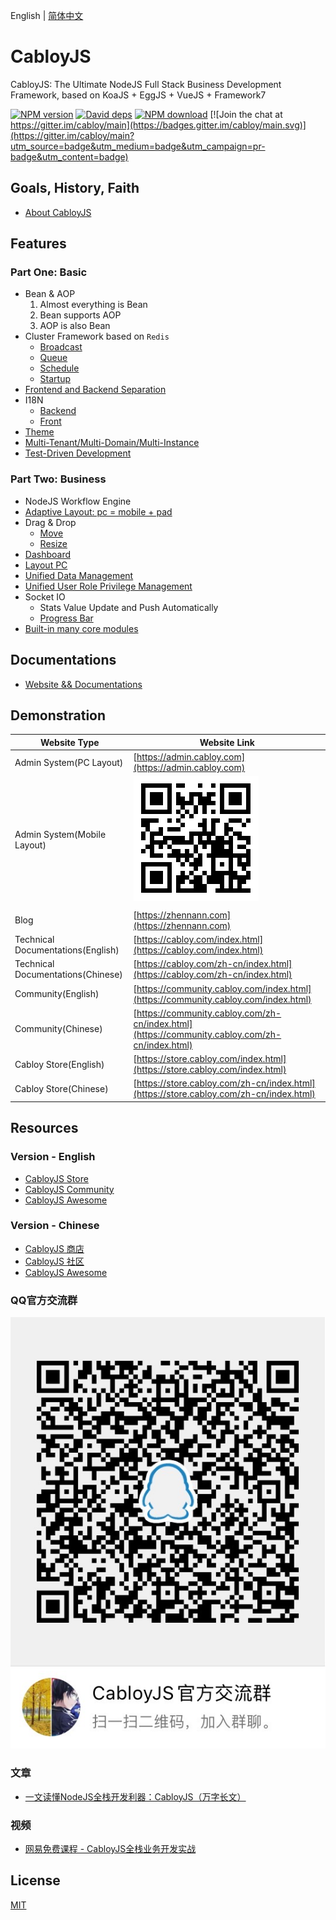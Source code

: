 English | [简体中文](./README.zh-CN.md)

# CabloyJS

CabloyJS: The Ultimate NodeJS Full Stack Business Development Framework, based on KoaJS + EggJS + VueJS + Framework7

[![NPM version][npm-image]][npm-url]
[![David deps][david-image]][david-url]
[![NPM download][download-image]][download-url]
[![Join the chat at https://gitter.im/cabloy/main](https://badges.gitter.im/cabloy/main.svg)](https://gitter.im/cabloy/main?utm_source=badge&utm_medium=badge&utm_campaign=pr-badge&utm_content=badge)

[npm-image]: https://img.shields.io/npm/v/cabloy.svg?style=flat-square
[npm-url]: https://npmjs.org/package/cabloy
[david-image]: https://img.shields.io/david/zhennann/cabloy.svg?style=flat-square
[david-url]: https://david-dm.org/zhennann/cabloy
[download-image]: https://img.shields.io/npm/dm/cabloy.svg?style=flat-square
[download-url]: https://npmjs.org/package/cabloy

## Goals, History, Faith

- [About CabloyJS](https://cabloy.com/articles/introduce.html)

## Features

### Part One: Basic

- Bean & AOP
  1. Almost everything is Bean
  2. Bean supports AOP
  3. AOP is also Bean
- Cluster Framework based on `Redis`
  - [Broadcast](https://cabloy.com/articles/broadcast.html)
  - [Queue](https://cabloy.com/articles/queue.html)
  - [Schedule](https://cabloy.com/articles/schedule.html)
  - [Startup](https://cabloy.com/articles/startup.html)
- [Frontend and Backend Separation](https://cabloy.com/articles/3e5e9fcb2a37471889ad117ccee29c85.html)
- I18N
  - [Backend](https://cabloy.com/articles/70bbc388147540338aa626768a4836ed.html)
  - [Front](https://cabloy.com/articles/bd3ae53c2b3543ada207c6af083bb522.html)
- [Theme](https://cabloy.com/articles/theme.html)
- [Multi-Tenant/Multi-Domain/Multi-Instance](https://cabloy.com/articles/49e49e0dadfe4ed39687e4a06f012397.html)
- [Test-Driven Development](https://cabloy.com/articles/d22e7290f7d0452ebc2d051c3030e6e8.html)

### Part Two: Business

- NodeJS Workflow Engine
- [Adaptive Layout: pc = mobile + pad](https://cabloy.com/articles/adaptive-layout.html)
- Drag & Drop
  - [Move](https://cabloy.com/articles/dragdrop-move.html)
  - [Resize](https://cabloy.com/articles/dragdrop-resize.html)
- [Dashboard](https://cabloy.com/articles/e6848b3c477b4807b78986e1e0342717.html)
- [Layout PC](https://cabloy.com/articles/8635ddb9fba041778ef3621f257e1da4.html)
- [Unified Data Management](https://cabloy.com/articles/atom-basic.html)
- [Unified User Role Privilege Management](https://cabloy.com/articles/10c0b3a60d2a4e5f9c9b38d35bbf4101.html)
- Socket IO
  - Stats Value Update and Push Automatically
  - [Progress Bar](https://cabloy.com/articles/progress-bar.html)
- [Built-in many core modules](https://cabloy.com/articles/ce7ea65e7c5240ca88daf6aa849baaed.html)

## Documentations

- [Website && Documentations](https://cabloy.com)

## Demonstration

|Website Type|Website Link|
|--|--|
|Admin System(PC Layout)|[https://admin.cabloy.com](https://admin.cabloy.com)|
|Admin System(Mobile Layout)|![cabloy-demo-qrcode](./docs/assets/images/cabloy-demo-qrcode.png)|
|||
|Blog|[https://zhennann.com](https://zhennann.com)|
|Technical Documentations(English)|[https://cabloy.com/index.html](https://cabloy.com/index.html)|
|Technical Documentations(Chinese)|[https://cabloy.com/zh-cn/index.html](https://cabloy.com/zh-cn/index.html)|
|Community(English)|[https://community.cabloy.com/index.html](https://community.cabloy.com/index.html)|
|Community(Chinese)|[https://community.cabloy.com/zh-cn/index.html](https://community.cabloy.com/zh-cn/index.html)|
|Cabloy Store(English)|[https://store.cabloy.com/index.html](https://store.cabloy.com/index.html)|
|Cabloy Store(Chinese)|[https://store.cabloy.com/zh-cn/index.html](https://store.cabloy.com/zh-cn/index.html)|

## Resources

### Version - English

- [CabloyJS Store](https://store.cabloy.com/index.html)
- [CabloyJS Community](https://community.cabloy.com/index.html)
- [CabloyJS Awesome](./docs/awesome.md)

### Version - Chinese

- [CabloyJS 商店](https://store.cabloy.com/zh-cn/index.html)
- [CabloyJS 社区](https://community.cabloy.com/zh-cn/index.html)
- [CabloyJS Awesome](./docs/awesome.zh-CN.md)

### QQ官方交流群

  ![IMG_8136](./docs/assets/images/qq-group.jpg)

### 文章

- [一文读懂NodeJS全栈开发利器：CabloyJS（万字长文）](https://community.cabloy.com/zh-cn/articles/known-cabloyjs.html)

### 视频

- [网易免费课程 - CabloyJS全栈业务开发实战](https://study.163.com/course/courseMain.htm?courseId=1209403891)

## License

[MIT](./LICENSE)
